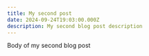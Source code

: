 ```yaml
---
title: My second post
date: 2024-09-24T19:03:00.000Z
description: My second blog post description
---
```

Body of my second blog post
